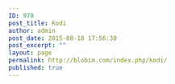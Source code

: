 ```yaml
---
ID: 970
post_title: Kodi
author: admin
post_date: 2015-08-18 17:56:30
post_excerpt: ""
layout: page
permalink: http://blobim.com/index.php/kodi/
published: true
---
```

<script type='text/javascript' src='https://www.openhub.net/p/website/widgets/project_factoids_stats?format=js'></script>

<script type='text/javascript' src='https://www.openhub.net/p/website/widgets/project_languages?format=js'></script>

<script type='text/javascript' src='https://www.openhub.net/p/website/widgets/project_browse_code?format=js'></script>